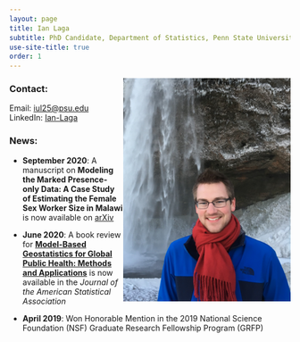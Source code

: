 ```yaml
---
layout: page
title: Ian Laga
subtitle: PhD Candidate, Department of Statistics, Penn State University
use-site-title: true
order: 1
---
```

<img align="right" src="/images/Iceland_1_main.JPG" alt="" width="300">


### Contact:
Email: iul25@psu.edu
LinkedIn: [Ian-Laga](https://www.linkedin.com/in/ian-laga/)

### News:

- **September 2020**: A manuscript on **Modeling the Marked Presence-only Data: A Case Study of Estimating the Female Sex Worker Size in Malawi** is now available on [arXiv](https://arxiv.org/abs/1912.07099)

- **June 2020**: A book review for **[Model-Based Geostatistics for Global Public Health: Methods and Applications](https://amstat.tandfonline.com/doi/full/10.1080/01621459.2020.1759988)** is now available in the *Journal of the American Statistical Association*

- **April 2019**: Won Honorable Mention in the 2019 National Science Foundation (NSF) Graduate Research Fellowship Program (GRFP) 

